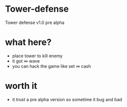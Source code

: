 # Tower-defense
Tower defense v1.0 pre alpha
# what here?
- place tower to kill enemy
- it got ∞ wave
- you can hack the game like set ∞ cash
# worth it
- it trust a pre alpha version so sometime it bug and bad
